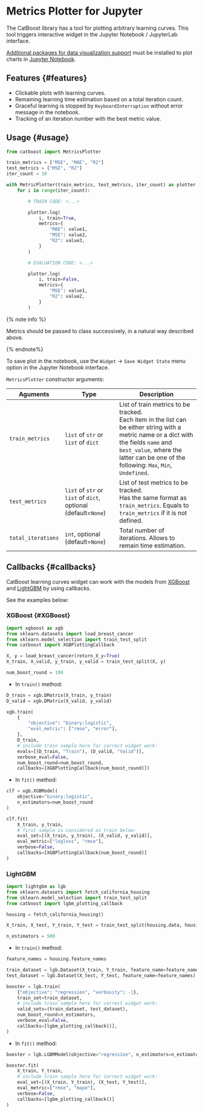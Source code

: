 # Metrics Plotter for Jupyter

The CatBoost library has a tool for plotting arbitrary learning curves. This tool triggers interactive widget in the Jupyter Notebook / JupyterLab interface.

[Additional packages for data visualization support](../installation/python-installation-additional-data-visualization-packages.md) must be installed to plot charts in [Jupyter Notebook](http://jupyter.org/).

## Features {#features}

- Clickable plots with learning curves.
- Remaining learning time estimation based on a total iteration count.
- Graceful learning is stopped by `KeyboardInterruption` without error message in the notebook.
- Tracking of an iteration number with the best metric value.

## Usage {#usage}

```python
from catboost import MetricsPlotter

train_metrics = ["MSE", "MAE", "R2"]
test_metrics = ["MSE", "R2"]
iter_count = 10

with MetricPlotter(train_metrics, test_metrics, iter_count) as plotter:
    for i in range(iter_count):

        # TRAIN CODE: <...>

        plotter.log(
            i, train=True,
            metrics={
                "MAE": value1,
                "MSE": value2,
                "R2": value3,
            }
        )

        # EVALUATION CODE: <...>

        plotter.log(
            i, train=False,
            metrics={
                "MSE": value1,
                "R2": value2,
            }
        )
```

{% note info %}

Metrics should be passed to class successively, in a natural way described above.

{% endnote%}

To save plot in the notebook, use the `Widget` → `Save Widget State` menu option in the Jupyter Notebook interface.

`MetricsPlotter` constructor arguments:

Aguments | Type | Description
----- |  ----- | -----
`train_metrics` | `list` of `str` or `list` of `dict` | List of train metrics to be tracked. </br> Each item in the list can be either string with a metric name or a dict with the fields `name` and `best_value`, where the latter can be one of the following: `Max`, `Min`, `Undefined`.
`test_metrics` | `list` of `str` or `list` of `dict`, optional (default=`None`) | List of test metrics to be tracked. </br> Has the same format as `train_metrics`. Equals to `train_metrics` if it is not defined.
`total_iterations` | `int`, optional (default=`None`) | Total number of iterations. Allows to remain time estimation.

## Callbacks {#callbacks}

CatBoost learning curves widget can work with the models from [XGBoost](https://xgboost.readthedocs.io/en/stable/) and [LightGBM](https://lightgbm.readthedocs.io/en/latest/) by using callbacks.

See the examples below:

### XGBoost {#XGBoost}

```python
import xgboost as xgb
from sklearn.datasets import load_breast_cancer
from sklearn.model_selection import train_test_split
from catboost import XGBPlottingCallback

X, y = load_breast_cancer(return_X_y=True)
X_train, X_valid, y_train, y_valid = train_test_split(X, y)

num_boost_round = 100
```

- In `train()` method:

```python
D_train = xgb.DMatrix(X_train, y_train)
D_valid = xgb.DMatrix(X_valid, y_valid)

xgb.train(
    {
        "objective": "binary:logistic",
        "eval_metric": ["rmse", "error"],
    },
    D_train,
    # include train sample here for correct widget work:
    evals=[(D_train, "Train"), (D_valid, "Valid")],
    verbose_eval=False,
    num_boost_round=num_boost_round,
    callbacks=[XGBPlottingCallback(num_boost_round)])
```

- In `fit()` method:

```python
clf = xgb.XGBModel(
    objective="binary:logistic", 
    n_estimators=num_boost_round
)

clf.fit(
    X_train, y_train,
    # first sample is considered as train below:
    eval_set=[(X_train, y_train), (X_valid, y_valid)],
    eval_metric=["logloss", "rmse"],
    verbose=False,
    callbacks=[XGBPlottingCallback(num_boost_round)]
)
```

### LightGBM

```python
import lightgbm as lgb
from sklearn.datasets import fetch_california_housing
from sklearn.model_selection import train_test_split
from catboost import lgbm_plotting_callback

housing = fetch_california_housing()

X_train, X_test, Y_train, Y_test = train_test_split(housing.data, housing.target)

n_estimators = 500
```

- In `train()` method:

```python
feature_names = housing.feature_names

train_dataset = lgb.Dataset(X_train, Y_train, feature_name=feature_names)
test_dataset = lgb.Dataset(X_test, Y_test, feature_name=feature_names)

booster = lgb.train(
    {"objective": "regression", "verbosity": -1},
    train_set=train_dataset,
    # include train sample here for correct widget work:
    valid_sets=(train_dataset, test_dataset),
    num_boost_round=n_estimators,
    verbose_eval=False,
    callbacks=[lgbm_plotting_callback()],
)
```

- In `fit()` method:

```python
booster = lgb.LGBMModel(objective="regression", n_estimators=n_estimators)

booster.fit(
    X_train, Y_train,
    # include train sample here for correct widget work:
    eval_set=[(X_train, Y_train), (X_test, Y_test)], 
    eval_metric=["rmse", "mape"], 
    verbose=False,
    callbacks=[lgbm_plotting_callback()]
)
```
